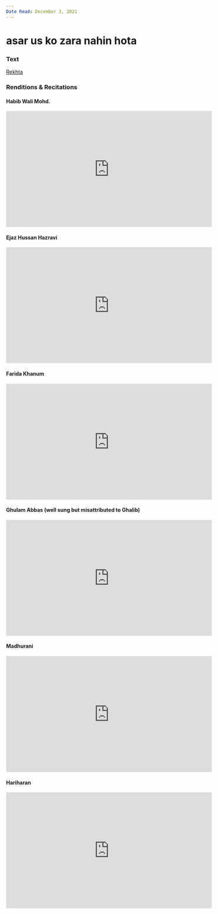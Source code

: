 ```yaml
---
Date Read: December 3, 2021
---
```


# asar us ko zara nahin hota

### Text
[Rekhta](https://www.rekhta.org/ghazals/asar-us-ko-zaraa-nahiin-hotaa-momin-khan-momin-ghazals?lang=ur)

### Renditions & Recitations

#### Habib Wali Mohd.

<iframe width="560" height="315" src="https://www.youtube.com/embed/elrNKUrsnEo" title="YouTube video player" frameborder="0" allow="accelerometer; autoplay; clipboard-write; encrypted-media; gyroscope; picture-in-picture" allowfullscreen></iframe>

#### Ejaz Hussan Hazravi

<iframe width="560" height="315" src="https://www.youtube.com/embed/hNMlMyOPdBk" title="YouTube video player" frameborder="0" allow="accelerometer; autoplay; clipboard-write; encrypted-media; gyroscope; picture-in-picture" allowfullscreen></iframe>

#### Farida Khanum

<iframe width="560" height="315" src="https://www.youtube.com/embed/gpKpXFNsIaU" title="YouTube video player" frameborder="0" allow="accelerometer; autoplay; clipboard-write; encrypted-media; gyroscope; picture-in-picture" allowfullscreen></iframe>

#### Ghulam Abbas (well sung but misattributed to Ghalib)

<iframe width="560" height="315" src="https://www.youtube.com/embed/FQn00tshDro" title="YouTube video player" frameborder="0" allow="accelerometer; autoplay; clipboard-write; encrypted-media; gyroscope; picture-in-picture" allowfullscreen></iframe>

#### Madhurani

<iframe width="560" height="315" src="https://www.youtube.com/embed/gQNDZWdkueY" title="YouTube video player" frameborder="0" allow="accelerometer; autoplay; clipboard-write; encrypted-media; gyroscope; picture-in-picture" allowfullscreen></iframe>

#### Hariharan

<iframe width="560" height="315" src="https://www.youtube.com/embed/0obsgkUZaWw" title="YouTube video player" frameborder="0" allow="accelerometer; autoplay; clipboard-write; encrypted-media; gyroscope; picture-in-picture" allowfullscreen></iframe>

